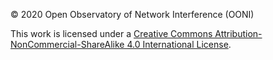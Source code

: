 © 2020 Open Observatory of Network Interference (OONI)

This work is licensed under a [Creative Commons Attribution-NonCommercial-ShareAlike 4.0
International License](http://creativecommons.org/licenses/by-nc-sa/4.0/).